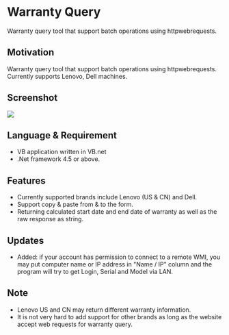 # Warranty Query
Warranty query tool that support batch operations using httpwebrequests.
<h2>Motivation</h2>
Warranty query tool that support batch operations using httpwebrequests. Currently supports Lenovo, Dell machines.
<h2>Screenshot</h2>
<img class="alignnone size-full wp-image-15" src="http://carlchang.blog.com/files/2015/12/Screenshot_WQ.png"/>
<h2>Language &amp; Requirement</h2>
<ul>
	<li>VB application written in VB.net</li>
	<li>.Net framework 4.5 or above.</li>
</ul>
<h2>Features</h2>
<ul>
	<li>Currently supported brands include Lenovo (US &amp; CN) and Dell.</li>
	<li>Support copy &amp; paste from &amp; to the form.</li>
	<li>Returning calculated start date and end date of warranty as well as the raw response as string.</li>
</ul>
<h2>Updates</h2>
<ul>
	<li>Added: if your account has permission to connect to a remote WMI, you may put computer name or IP address in "Name / IP" column and the program will try to get Login, Serial and Model via LAN.</li>
</ul>
<h2>Note</h2>
<ul>
	<li>Lenovo US and CN may return different warranty information.</li>
	<li>It is not very hard to add support for other brands as long as the website accept web requests for warranty query.</li>
</ul>
